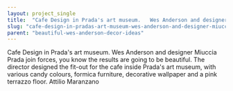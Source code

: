 ```yaml
---
layout: project_single
title:  "Cafe Design in Prada's art museum.   Wes Anderson and designer Miuccia Prada join forces, you know the results are going to be beautiful. The director designed the fit-out for the cafe inside Prada's art museum, with various candy colours, formica fu"
slug: "cafe-design-in-pradas-art-museum-wes-anderson-and-designer-miuccia-prada-join-forces-you"
parent: "beautiful-wes-anderson-decor-ideas"
---
```

Cafe Design in Prada's art museum.   Wes Anderson and designer Miuccia Prada join forces, you know the results are going to be beautiful. The director designed the fit-out for the cafe inside Prada's art museum, with various candy colours, formica furniture, decorative wallpaper and a pink terrazzo floor. Attilio Maranzano